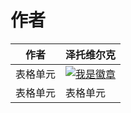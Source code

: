 # 作者

<div align="center">

| 作者 | 泽托维尔克 |
| ---------- | -----------|
| 表格单元   | [![我是徽章](https://img.shields.io/badge/泽托维尔克%E7%9A%84-Bilibili)]([https://github.com/JeffreyYou/My_Documentation](https://space.bilibili.com/1403109864?spm_id_from=333.1007.0.0)https://space.bilibili.com/1403109864?spm_id_from=333.1007.0.0) |
| 表格单元   | 表格单元   |

</div>
